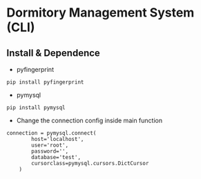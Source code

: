 Dormitory Management System (CLI)
===

## Install & Dependence
- pyfingerprint
```
pip install pyfingerprint
```
- pymysql
```
pip install pymysql
```
- Change the connection config inside main function
```
connection = pymysql.connect(
        host='localhost',
        user='root',
        password='',
        database='test',
        cursorclass=pymysql.cursors.DictCursor
    )
```